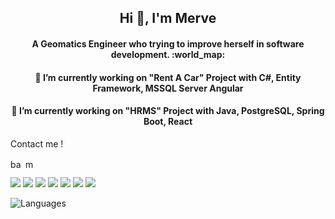 
<!--
**merdemli/Merdemli** is a ✨ _special_ ✨ repository because its `README.md` (this file) appears on your GitHub profile.

Here are some ideas to get you started:

- 🔭 I’m currently working on ...
- 🌱 I’m currently learning ...
- 👯 I’m looking to collaborate on ...
- 🤔 I’m looking for help with ...
- 💬 Ask me about ...
- 📫 How to reach me: ...
- 😄 Pronouns: ...
- ⚡ Fun fact: ...
-->
<h2 align="center">Hi 👋, I'm Merve</h2>
<h4 align="center">A Geomatics Engineer who trying to improve herself in software development. :world_map: </h4>
<h4 align="center">🔭 I’m currently working on "Rent A Car" Project with C#, Entity Framework, MSSQL Server Angular</h4>
<h4 align="center">🔭 I’m currently working on "HRMS" Project with Java, PostgreSQL, Spring Boot, React</h4>

Contact me !

  
<a href="https://www.linkedin.com/in/merverdemli/" target="blank"><img align="center" src="https://cdn.jsdelivr.net/npm/simple-icons@3.0.1/icons/linkedin.svg" alt="batuhankaraman" height="15" width="20" /></a>
<a href="mailto:merveerdemli6@gmail.com" target="_blank"><img align="center" src="https://img.shields.io/badge/Gmail-black?style=for-the-badge&logo=gmail&logoColor=white" alt="merveerdemli" height="15" width="20"/></a>

<img src="https://img.shields.io/badge/Visual_Studio_2019-black?style=for-the-badge&logo=visual%20studio&logoColor=white"></img>
<img src="https://img.shields.io/badge/Visual_Studio_2012-black?style=for-the-badge&logo=visual%20studio&logoColor=white"></img>
<img src="https://img.shields.io/badge/Visual_Studio_Code-black?style=for-the-badge&logo=visual%20studio%20code&logoColor=white"></img>
<img src="https://img.shields.io/badge/Eclipse-black?style=for-the-badge&logo=eclipse&logoColor=white"></img>
<img src="https://img.shields.io/badge/Netbeans-black?style=for-the-badge&logo=eclipse&logoColor=white"></img>
<img src="https://img.shields.io/badge/MsSqlServer-black?style=for-the-badge&logo=eclipse&logoColor=white"></img>
<img src="https://img.shields.io/badge/PostgreSQL-black?style=for-the-badge&logo=eclipse&logoColor=white"></img>

![Languages](https://github-readme-stats.vercel.app/api/top-langs/?username=Merdemli&layout=compact&theme=light)



